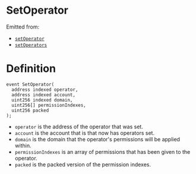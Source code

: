 # SetOperator

Emitted from:

* [`setOperator`](../write/setoperator.md)
* [`setOperators`](../write/setoperators.md)

# Definition

```solidity
event SetOperator(
  address indexed operator,
  address indexed account,
  uint256 indexed domain,
  uint256[] permissionIndexes,
  uint256 packed
);
```

* `operator` is the address of the operator that was set.
* `account` is the account that is that now has operators set.
* `domain`  is the domain that the operator's permissions will be applied within.
* `permissionIndexes` is an array of permissions that has been given to the operator.
* `packed` is the packed version of the permission indexes.


